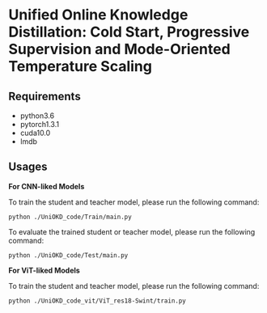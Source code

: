 
# Unified Online Knowledge Distillation: Cold Start, Progressive Supervision and Mode-Oriented Temperature Scaling


## Requirements
* python3.6
* pytorch1.3.1
* cuda10.0
* lmdb

## Usages

**For CNN-liked Models**

To train the student and teacher model, please run the following command:
```
python ./UniOKD_code/Train/main.py
```

To evaluate the trained student or teacher model, please run the following command:
```
python ./UniOKD_code/Test/main.py
```

**For ViT-liked Models**

To train the student and teacher model, please run the following command:
```
python ./UniOKD_code_vit/ViT_res18-Swint/train.py
```






